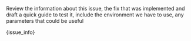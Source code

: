 Review the information about this issue, the fix that was implemented and draft a quick guide to test it, include the environment we have to use, any parameters that could be useful

{issue_info}